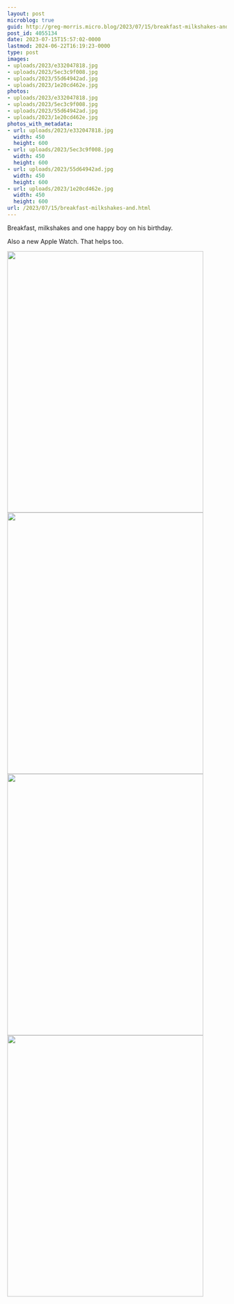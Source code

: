 ```yaml
---
layout: post
microblog: true
guid: http://greg-morris.micro.blog/2023/07/15/breakfast-milkshakes-and.html
post_id: 4055134
date: 2023-07-15T15:57:02-0000
lastmod: 2024-06-22T16:19:23-0000
type: post
images:
- uploads/2023/e332047818.jpg
- uploads/2023/5ec3c9f008.jpg
- uploads/2023/55d64942ad.jpg
- uploads/2023/1e20cd462e.jpg
photos:
- uploads/2023/e332047818.jpg
- uploads/2023/5ec3c9f008.jpg
- uploads/2023/55d64942ad.jpg
- uploads/2023/1e20cd462e.jpg
photos_with_metadata:
- url: uploads/2023/e332047818.jpg
  width: 450
  height: 600
- url: uploads/2023/5ec3c9f008.jpg
  width: 450
  height: 600
- url: uploads/2023/55d64942ad.jpg
  width: 450
  height: 600
- url: uploads/2023/1e20cd462e.jpg
  width: 450
  height: 600
url: /2023/07/15/breakfast-milkshakes-and.html
---
```

Breakfast, milkshakes and one happy boy on his birthday. 

Also a new Apple Watch. That helps too.

<img src="uploads/2023/e332047818.jpg" width="450" height="600" alt=""><img src="uploads/2023/5ec3c9f008.jpg" width="450" height="600" alt=""><img src="uploads/2023/55d64942ad.jpg" width="450" height="600" alt=""><img src="uploads/2023/1e20cd462e.jpg" width="450" height="600" alt="">
